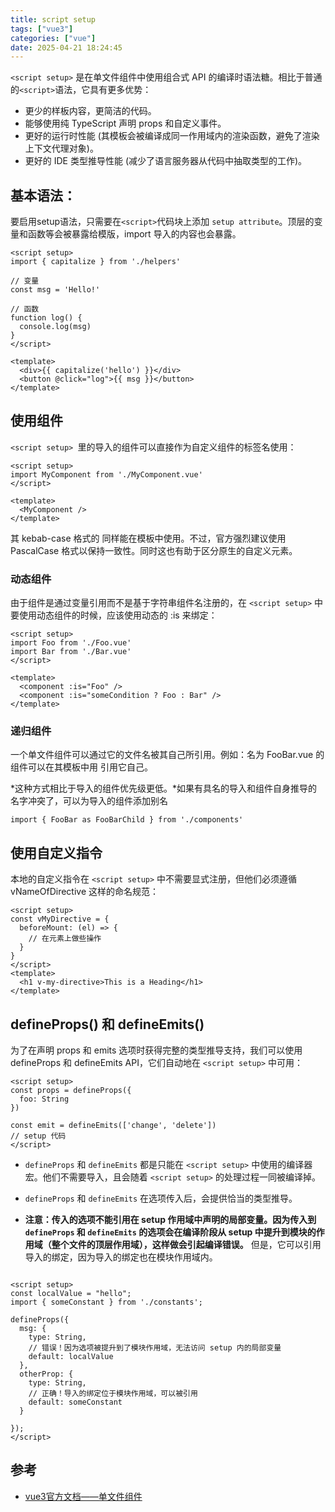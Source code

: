```yaml
---
title: script setup
tags: ["vue3"]
categories: ["vue"]
date: 2025-04-21 18:24:45
---
```


`<script setup>` 是在单文件组件中使用组合式 API 的编译时语法糖。相比于普通的` <script> `语法，它具有更多优势：

- 更少的样板内容，更简洁的代码。
- 能够使用纯 TypeScript 声明 props 和自定义事件。
- 更好的运行时性能 (其模板会被编译成同一作用域内的渲染函数，避免了渲染上下文代理对象)。
- 更好的 IDE 类型推导性能 (减少了语言服务器从代码中抽取类型的工作)。

## 基本语法：

要启用setup语法，只需要在` <script> `代码块上添加 `setup attribute`。顶层的变量和函数等会被暴露给模版，import 导入的内容也会暴露。

```vue
<script setup>
import { capitalize } from './helpers'

// 变量
const msg = 'Hello!'

// 函数
function log() {
  console.log(msg)
}
</script>

<template>
  <div>{{ capitalize('hello') }}</div>
  <button @click="log">{{ msg }}</button>
</template>
```

## 使用组件

`<script setup> `里的导入的组件可以直接作为自定义组件的标签名使用：

```vue
<script setup>
import MyComponent from './MyComponent.vue'
</script>

<template>
  <MyComponent />
</template>
```

其 kebab-case 格式的 <my-component> 同样能在模板中使用。不过，官方强烈建议使用 PascalCase 格式以保持一致性。同时这也有助于区分原生的自定义元素。

### 动态组件

由于组件是通过变量引用而不是基于字符串组件名注册的，在 `<script setup>` 中要使用动态组件的时候，应该使用动态的 :is 来绑定：

```vue
<script setup>
import Foo from './Foo.vue'
import Bar from './Bar.vue'
</script>

<template>
  <component :is="Foo" />
  <component :is="someCondition ? Foo : Bar" />
</template>
```

### 递归组件

一个单文件组件可以通过它的文件名被其自己所引用。例如：名为 FooBar.vue 的组件可以在其模板中用 <FooBar/> 引用它自己。

*这种方式相比于导入的组件优先级更低。*如果有具名的导入和组件自身推导的名字冲突了，可以为导入的组件添加别名

```vue
import { FooBar as FooBarChild } from './components'
```

## 使用自定义指令

本地的自定义指令在 `<script setup>` 中不需要显式注册，但他们必须遵循 vNameOfDirective 这样的命名规范：

```vue
<script setup>
const vMyDirective = {
  beforeMount: (el) => {
    // 在元素上做些操作
  }
}
</script>
<template>
  <h1 v-my-directive>This is a Heading</h1>
</template>
```

## defineProps() 和 defineEmits()

为了在声明 props 和 emits 选项时获得完整的类型推导支持，我们可以使用 defineProps 和 defineEmits API，它们自动地在 `<script setup>` 中可用：

```vue
<script setup>
const props = defineProps({
  foo: String
})

const emit = defineEmits(['change', 'delete'])
// setup 代码
</script>
```

- `defineProps` 和 `defineEmits` 都是只能在 `<script setup>` 中使用的编译器宏。他们不需要导入，且会随着 `<script setup>` 的处理过程一同被编译掉。

- `defineProps` 和 `defineEmits` 在选项传入后，会提供恰当的类型推导。

- **注意：传入的选项不能引用在 setup 作用域中声明的局部变量。因为传入到 `defineProps` 和 `defineEmits` 的选项会在编译阶段从 setup 中提升到模块的作用域（整个文件的顶层作用域），这样做会引起编译错误。** 但是，它可以引用导入的绑定，因为导入的绑定也在模块作用域内。

```vue

<script setup>
const localValue = "hello";
import { someConstant } from './constants';

defineProps({
  msg: {
    type: String,
    // 错误！因为选项被提升到了模块作用域，无法访问 setup 内的局部变量
    default: localValue
  },
  otherProp: {
    type: String,
    // 正确！导入的绑定位于模块作用域，可以被引用
    default: someConstant
  }

});
</script>
```

## 参考

- [vue3官方文档——单文件组件<script setup>](https://cn.vuejs.org/api/sfc-script-setup.html)

